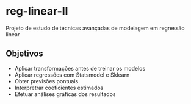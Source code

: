 # reg-linear-II
Projeto de estudo de técnicas avançadas de modelagem em regressão linear

## Objetivos
- Aplicar transformações antes de treinar os modelos
- Aplicar regressões com Statsmodel e Sklearn
- Obter previsões pontuais
- Interpretrar coeficientes estimados
- Efetuar análises gráficas dos resultados
